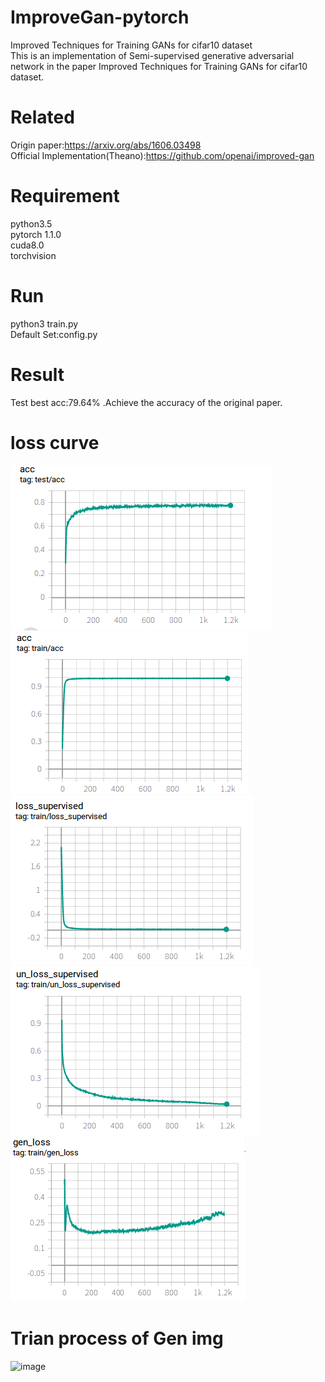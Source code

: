 # ImproveGan-pytorch
Improved Techniques for Training GANs for cifar10 dataset  
This is an implementation of Semi-supervised generative adversarial network in the paper Improved Techniques for Training GANs for cifar10 dataset.  
# Related  
Origin paper:https://arxiv.org/abs/1606.03498  
Official Implementation(Theano):https://github.com/openai/improved-gan  
# Requirement  
python3.5  
pytorch 1.1.0  
cuda8.0  
torchvision  
# Run
python3 train.py  
Default Set:config.py
# Result  
Test best acc:79.64% .Achieve the accuracy of the original paper.
# loss curve  
![](./results/test.png)
![](./results/train.png)
![](./results/loss.png)
![](./results/unloss.png)
![](./results/gen_loss.png)
# Trian process of Gen img  
![image](./results/result.gif)


